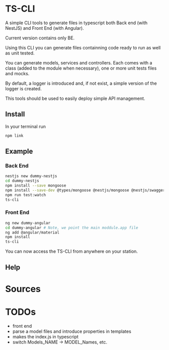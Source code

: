 
# TS-CLI

A simple CLI tools to generate files in typescript both Back end (with NestJS) and Front End (with Angular).

Current version contains only BE.

Using this CLI you can generate files containning code ready to run as well as unit tested.

You can generate models, services and controllers. Each comes with a class (added to the module when necessary), one or more unit tests files and mocks.

By default, a logger is introduced and, if not exist, a simple version of the logger is created.

This tools should be used to easily deploy simple API management.

## Install

In your terminal run

```bash
npm link
```

## Example

### Back End

```bash
nestjs new dummy-nestjs
cd dummy-nestjs
npm install --save mongoose
npm install --save-dev @types/mongoose @nestjs/mongoose @nestjs/swagger
npm run test:watch
ts-cli
```

### Front End

```bash
ng new dummy-angular
cd dummy-angular # Note, we point the main moddule.app file
ng add @angular/material
npm install
ts-cli
```

You can now access the TS-CLI from anywhere on your station.

## Help

# Sources

# TODOs

- front end
- parse a model files and introduce properties in templates
- makes the index.js in typescript
- switch Models_NAME -> MODEL_Names, etc.
